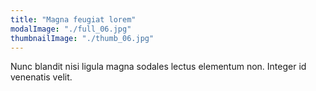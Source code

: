 ```yaml
---
title: "Magna feugiat lorem"
modalImage: "./full_06.jpg"
thumbnailImage: "./thumb_06.jpg"
---
```


Nunc blandit nisi ligula magna sodales lectus elementum non. Integer id venenatis velit.

